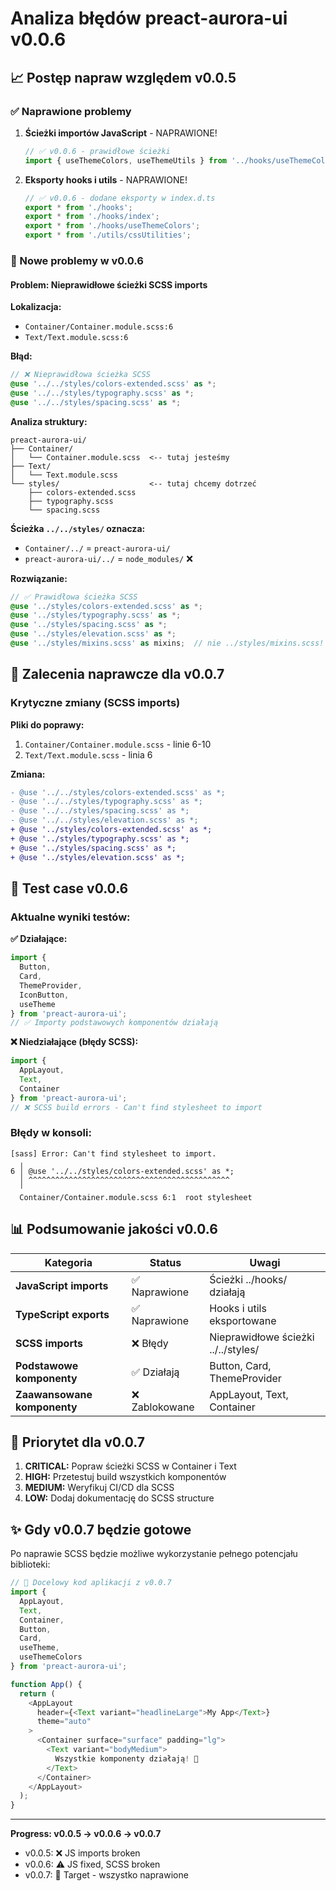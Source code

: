 # Analiza błędów preact-aurora-ui v0.0.6

## 📈 Postęp napraw względem v0.0.5

### ✅ Naprawione problemy
1. **Ścieżki importów JavaScript** - NAPRAWIONE!
   ```javascript
   // ✅ v0.0.6 - prawidłowe ścieżki
   import { useThemeColors, useThemeUtils } from '../hooks/useThemeColors';
   ```

2. **Eksporty hooks i utils** - NAPRAWIONE!
   ```typescript
   // ✅ v0.0.6 - dodane eksporty w index.d.ts
   export * from './hooks';
   export * from './hooks/index';
   export * from './hooks/useThemeColors';
   export * from './utils/cssUtilities';
   ```

### 🚨 Nowe problemy w v0.0.6

#### Problem: Nieprawidłowe ścieżki SCSS imports

**Lokalizacja:**
- `Container/Container.module.scss:6`
- `Text/Text.module.scss:6`

**Błąd:**
```scss
// ❌ Nieprawidłowa ścieżka SCSS
@use '../../styles/colors-extended.scss' as *;
@use '../../styles/typography.scss' as *;
@use '../../styles/spacing.scss' as *;
```

**Analiza struktury:**
```
preact-aurora-ui/
├── Container/
│   └── Container.module.scss  <-- tutaj jesteśmy
├── Text/
│   └── Text.module.scss
└── styles/                    <-- tutaj chcemy dotrzeć
    ├── colors-extended.scss
    ├── typography.scss
    └── spacing.scss
```

**Ścieżka `../../styles/` oznacza:**
- `Container/../` = `preact-aurora-ui/`
- `preact-aurora-ui/../` = `node_modules/` ❌

**Rozwiązanie:**
```scss
// ✅ Prawidłowa ścieżka SCSS
@use '../styles/colors-extended.scss' as *;
@use '../styles/typography.scss' as *;
@use '../styles/spacing.scss' as *;
@use '../styles/elevation.scss' as *;
@use '../styles/mixins.scss' as mixins;  // nie ../styles/mixins.scss!
```

## 🔧 Zalecenia naprawcze dla v0.0.7

### Krytyczne zmiany (SCSS imports)

**Pliki do poprawy:**
1. `Container/Container.module.scss` - linie 6-10
2. `Text/Text.module.scss` - linia 6

**Zmiana:**
```diff
- @use '../../styles/colors-extended.scss' as *;
- @use '../../styles/typography.scss' as *;
- @use '../../styles/spacing.scss' as *;
- @use '../../styles/elevation.scss' as *;
+ @use '../styles/colors-extended.scss' as *;
+ @use '../styles/typography.scss' as *;
+ @use '../styles/spacing.scss' as *;
+ @use '../styles/elevation.scss' as *;
```

## 🧪 Test case v0.0.6

### Aktualne wyniki testów:

**✅ Działające:**
```javascript
import { 
  Button, 
  Card, 
  ThemeProvider, 
  IconButton, 
  useTheme 
} from 'preact-aurora-ui';
// ✅ Importy podstawowych komponentów działają
```

**❌ Niedziałające (błędy SCSS):**
```javascript
import { 
  AppLayout,
  Text,
  Container 
} from 'preact-aurora-ui';
// ❌ SCSS build errors - Can't find stylesheet to import
```

### Błędy w konsoli:
```
[sass] Error: Can't find stylesheet to import.
  ╷
6 │ @use '../../styles/colors-extended.scss' as *;
  │ ^^^^^^^^^^^^^^^^^^^^^^^^^^^^^^^^^^^^^^^^^^^^^
  ╵
  Container/Container.module.scss 6:1  root stylesheet
```

## 📊 Podsumowanie jakości v0.0.6

| Kategoria | Status | Uwagi |
|-----------|--------|-------|
| **JavaScript imports** | ✅ Naprawione | Ścieżki ../hooks/ działają |
| **TypeScript exports** | ✅ Naprawione | Hooks i utils eksportowane |
| **SCSS imports** | ❌ Błędy | Nieprawidłowe ścieżki ../../styles/ |
| **Podstawowe komponenty** | ✅ Działają | Button, Card, ThemeProvider |
| **Zaawansowane komponenty** | ❌ Zablokowane | AppLayout, Text, Container |

## 🎯 Priorytet dla v0.0.7

1. **CRITICAL:** Popraw ścieżki SCSS w Container i Text
2. **HIGH:** Przetestuj build wszystkich komponentów
3. **MEDIUM:** Weryfikuj CI/CD dla SCSS
4. **LOW:** Dodaj dokumentację do SCSS structure

## ✨ Gdy v0.0.7 będzie gotowe

Po naprawie SCSS będzie możliwe wykorzystanie pełnego potencjału biblioteki:

```javascript
// 🎯 Docelowy kod aplikacji z v0.0.7
import { 
  AppLayout,
  Text,
  Container,
  Button,
  Card,
  useTheme,
  useThemeColors 
} from 'preact-aurora-ui';

function App() {
  return (
    <AppLayout 
      header={<Text variant="headlineLarge">My App</Text>}
      theme="auto"
    >
      <Container surface="surface" padding="lg">
        <Text variant="bodyMedium">
          Wszystkie komponenty działają! 🎉
        </Text>
      </Container>
    </AppLayout>
  );
}
```

---

**Progress: v0.0.5 → v0.0.6 → v0.0.7**
- v0.0.5: ❌ JS imports broken
- v0.0.6: ⚠️ JS fixed, SCSS broken  
- v0.0.7: 🎯 Target - wszystko naprawione
